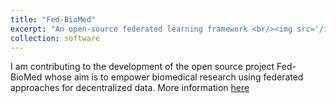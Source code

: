 ```yaml
---
title: "Fed-BioMed"
excerpt: "An open-source federated learning framework <br/><img src='/images/fedbiomed_logo.png' width='100px'>"
collection: software
---
```


I am contributing to the development of the open source project Fed-BioMed whose aim is to empower biomedical research using federated approaches for decentralized data. More information [here](http://fedbiomed.org/)
